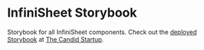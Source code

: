 # InfiniSheet Storybook

Storybook for all InfiniSheet components. Check out the [deployed Storybook](https://thecandidstartup.org/infinisheet/storybook/) at [The Candid Startup](https://thecandidstartup.org).
